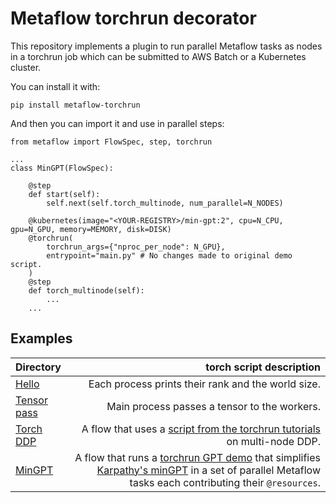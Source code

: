 # Metaflow torchrun decorator
This repository implements a plugin to run parallel Metaflow tasks as nodes in a torchrun job which can be submitted to AWS Batch or a Kubernetes cluster.

You can install it with:
```
pip install metaflow-torchrun
```

And then you can import it and use in parallel steps:
```
from metaflow import FlowSpec, step, torchrun

...
class MinGPT(FlowSpec):

    @step
    def start(self):
        self.next(self.torch_multinode, num_parallel=N_NODES)

    @kubernetes(image="<YOUR-REGISTRY>/min-gpt:2", cpu=N_CPU, gpu=N_GPU, memory=MEMORY, disk=DISK)
    @torchrun(
        torchrun_args={"nproc_per_node": N_GPU},
        entrypoint="main.py" # No changes made to original demo script.
    )
    @step
    def torch_multinode(self):
        ...
    ...
```

## Examples

| Directory | torch script description |
| :--- | ---: |
| [Hello](examples/hello/flow.py) | Each process prints their rank and the world size. |  
| [Tensor pass](examples/tensor-pass/flow.py) | Main process passes a tensor to the workers. |  
| [Torch DDP](examples/torch-ddp/flow.py) | A flow that uses a [script from the torchrun tutorials](https://pytorch.org/tutorials/intermediate/ddp_series_multinode.html) on multi-node DDP. |  
| [MinGPT](examples/min-gpt/flow.py) | A flow that runs a [torchrun GPT demo](https://pytorch.org/tutorials/intermediate/ddp_series_minGPT.html) that simplifies [Karpathy's minGPT](https://github.com/karpathy/minGPT) in a set of parallel Metaflow tasks each contributing their `@resources`. |